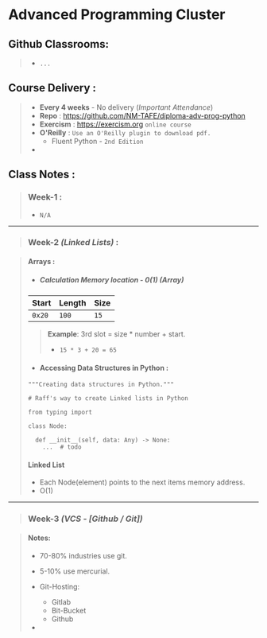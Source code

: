 # Advanced Programming Cluster

## Github Classrooms:
> - `...`

##  Course Delivery :
> - __Every 4 weeks__ - No delivery (*Important Attendance*)
> - __Repo__ : https://github.com/NM-TAFE/diploma-adv-prog-python
> - __Exercism__ : https://exercism.org `online course`
> - __O'Reilly__ : `Use an O'Reilly plugin to download pdf.`
>   - Fluent Python - `2nd Edition`
> -

## Class Notes :

> ### Week-1 :
> - `N/A`

---

> ### Week-2 _(Linked Lists)_ :

> #### Arrays :
> 
> - ##### Calculation Memory location - 0(1) (_Array_)
> | **Start** | **Length** | **Size** |
> |-----------|------------|----------|
> | `0x20`    | `100`      | `15`     |
> 
> > **Example**: 3rd slot = size * number + start.
> > - `15 * 3 + 20 = 65`
> 
> - #### Accessing Data Structures in Python :
>
> ```python3
> """Creating data structures in Python."""
>
> # Raff's way to create Linked lists in Python
>
> from typing import 
>
> class Node:
>
>   def __init__(self, data: Any) -> None:
>     ...  # todo
> ```
>
> #### Linked List
> - Each Node(element) points to the next items memory address.
> - O(1) 

---

> ### Week-3 _(VCS - [Github / Git])_

> #### Notes:
> - 70-80% industries use git.
> - 5-10% use mercurial.
>
> - Git-Hosting:
>   - Gitlab
>   - Bit-Bucket
>   - Github
>
> - 

